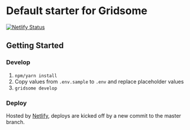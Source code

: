 # Default starter for Gridsome

[![Netlify Status](https://api.netlify.com/api/v1/badges/1bef4329-48c7-40d0-b51e-756e32fb4f0c/deploy-status)](https://app.netlify.com/sites/does-not-compute/deploys)

## Getting Started

### Develop

1. `npm/yarn install`
2. Copy values from `.env.sample` to `.env` and replace placeholder values
3. `gridsome develop`

### Deploy

Hosted by [Netlify](https://netlify.com), deploys are kicked off by a new commit to the master branch.
